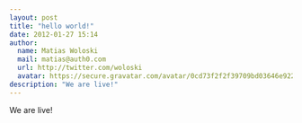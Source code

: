 ```yaml
---
layout: post
title: "hello world!"
date: 2012-01-27 15:14
author:
  name: Matias Woloski
  mail: matias@auth0.com
  url: http://twitter.com/woloski
  avatar: https://secure.gravatar.com/avatar/0cd73f2f2f39709bd03646e9225cc3d3?s=60
description: "We are live!"
---
```


We are live!

